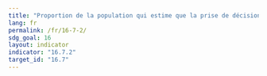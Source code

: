 ```yaml
---
title: "Proportion de la population qui estime que la prise de décisions est ouverte et réactive, par sexe, âge, situation au regard du handicap et groupe de la population"
lang: fr
permalink: /fr/16-7-2/
sdg_goal: 16
layout: indicator
indicator: "16.7.2"
target_id: "16.7"
---
```


